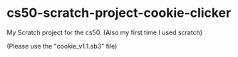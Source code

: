 # cs50-scratch-project-cookie-clicker
My Scratch project for the cs50.
(Also my first time I used scratch)

(Please use the "cookie_v1.1.sb3" file)
